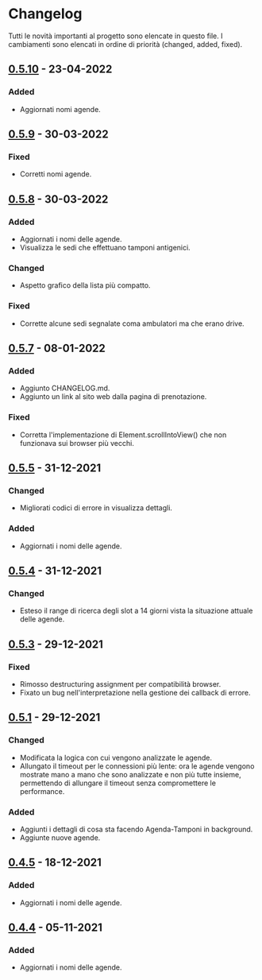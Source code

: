 # Changelog

Tutti le novità importanti al progetto sono elencate in questo file. I cambiamenti sono elencati in ordine di priorità (changed, added, fixed).

## [0.5.10] - 23-04-2022

### Added

- Aggiornati nomi agende.
## [0.5.9] - 30-03-2022

### Fixed

- Corretti nomi agende.

## [0.5.8] - 30-03-2022

### Added

- Aggiornati i nomi delle agende.
- Visualizza le sedi che effettuano tamponi antigenici.

### Changed

- Aspetto grafico della lista più compatto.

### Fixed

- Corrette alcune sedi segnalate coma ambulatori ma che erano drive.

## [0.5.7] - 08-01-2022

### Added

- Aggiunto CHANGELOG.md.
- Aggiunto un link al sito web dalla pagina di prenotazione.

### Fixed

- Corretta l'implementazione di Element.scrollIntoView() che non funzionava sui browser più vecchi.

## [0.5.5] - 31-12-2021

### Changed

- Migliorati codici di errore in visualizza dettagli.

### Added

- Aggiornati i nomi delle agende.

## [0.5.4] - 31-12-2021

### Changed

- Esteso il range di ricerca degli slot a 14 giorni vista la situazione attuale delle agende.

## [0.5.3] - 29-12-2021

### Fixed

- Rimosso destructuring assignment per compatibilità browser.
- Fixato un bug nell'interpretazione nella gestione dei callback di errore.

## [0.5.1] - 29-12-2021

### Changed

- Modificata la logica con cui vengono analizzate le agende.
- Allungato il timeout per le connessioni più lente: ora le agende vengono mostrate mano a mano che sono analizzate e non più tutte insieme, permettendo di allungare il timeout senza compromettere le performance.

### Added

- Aggiunti i dettagli di cosa sta facendo Agenda-Tamponi in background.
- Aggiunte nuove agende.

## [0.4.5] - 18-12-2021

### Added

- Aggiornati i nomi delle agende.

## [0.4.4] - 05-11-2021

### Added

- Aggiornati i nomi delle agende.

[0.5.10]: https://github.com/andreacassani/Agenda-Tamponi/compare/v0.5.9...v0.5.10
[0.5.9]: https://github.com/andreacassani/Agenda-Tamponi/compare/v0.5.8...v0.5.9
[0.5.8]: https://github.com/andreacassani/Agenda-Tamponi/compare/v0.5.7...v0.5.8
[0.5.7]: https://github.com/andreacassani/Agenda-Tamponi/compare/v0.5.6...v0.5.7
[0.5.6]: https://github.com/andreacassani/Agenda-Tamponi/compare/v0.5.5...v0.5.6
[0.5.5]: https://github.com/andreacassani/Agenda-Tamponi/compare/v0.5.4...v0.5.5
[0.5.4]: https://github.com/andreacassani/Agenda-Tamponi/compare/v0.5.3...v0.5.4
[0.5.3]: https://github.com/andreacassani/Agenda-Tamponi/compare/v0.5.1...v0.5.3
[0.5.1]: https://github.com/andreacassani/Agenda-Tamponi/compare/v0.4.5...v0.5.1
[0.4.5]: https://github.com/andreacassani/Agenda-Tamponi/compare/v0.4.4...v0.4.5
[0.4.4]: https://github.com/andreacassani/Agenda-Tamponi/releases/tag/v0.4.4
